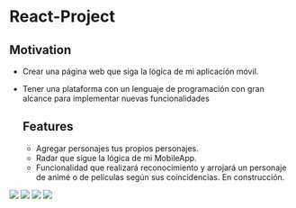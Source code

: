 # React-Project

## Motivation

* Crear una página web que siga la lógica de mi aplicación móvil.
* Tener una plataforma con un lenguaje de programación con gran alcance para implementar nuevas funcionalidades


  ## Features

  * Agregar personajes tus propios personajes.
  * Radar que sigue la lógica de mi MobileApp.
  * Funcionalidad que realizará reconocimiento y arrojará un personaje de animé o de películas según sus coincidencias. En construcción.

<p></p>
<img src="https://firebasestorage.googleapis.com/v0/b/dexterprojectid.appspot.com/o/clientes%2FhomeReact.png?alt=media&token=906ae561-5f8c-4957-ad1b-65149e226f00" />
<img src="https://firebasestorage.googleapis.com/v0/b/dexterprojectid.appspot.com/o/clientes%2FpersonajesReact.png?alt=media&token=235747c3-4831-4508-96d6-2e266e00b7d8" />
<img src="https://firebasestorage.googleapis.com/v0/b/dexterprojectid.appspot.com/o/clientes%2FRadarCSS.png?alt=media&token=1ed7d0ad-5cc2-413a-94f3-9357e399ee31" />
<img src="https://firebasestorage.googleapis.com/v0/b/dexterprojectid.appspot.com/o/clientes%2FRecognition.png?alt=media&token=1509167d-e140-45da-9697-93c35524e1be" />
